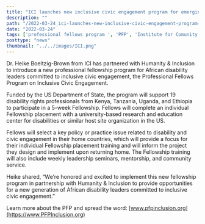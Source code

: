 ```yaml
---
title: "ICI launches new inclusive civic engagement program for emerging leaders in Africa"
description: ""
path: "/2022-03-24_ici-launches-new-inclusive-civic-engagement-program-for-emerging-leaders-in-africa.md"
date: "2022-03-24"
tags: ['professional fellows program ', 'PFP', 'Institute for Comunity Inclusion', 'ICI', 'Emerging Leaders']
posttype: "news"
thumbnail: "../../images/ICI.png"
---
```


Dr. Heike Boeltzig-Brown from ICI has partnered with Humanity & Inclusion to introduce a new professional fellowship program for African disability leaders committed to inclusive civic engagement, the Professional Fellows Program on Inclusive Civic Engagement.

Funded by the US Department of State, the program will support 19 disability rights professionals from Kenya, Tanzania, Uganda, and Ethiopia to participate in a 5-week Fellowship. Fellows will complete an individual Fellowship placement with a university-based research and education center for disabilities or similar host site organization in the US.

Fellows will select a key policy or practice issue related to disability and civic engagement in their home countries, which will provide a focus for their individual Fellowship placement training and will inform the project they design and implement upon returning home. The Fellowship training will also include weekly leadership seminars, mentorship, and community service.

Heike shared, “We’re honored and excited to implement this new fellowship program in partnership with Humanity & Inclusion to provide opportunities for a new generation of African disability leaders committed to inclusive civic engagement.”

Learn more about the PFP and spread the word: [www.pfpinclusion.org](https://www.PFPInclusion.org)